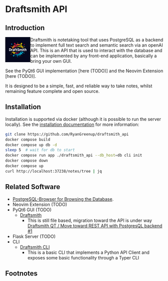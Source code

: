 # Draftsmith API

## Introduction

<p><img src="./assets/logo.png" style="float: left; width: 80px" /></p>



Draftsmith is notetaking tool that uses PostgreSQL as a backend to implement full text search and semantic search via an openAI API. This is an API that is used to interact with the database and can be implemented by any front-end application, basically a bring your own GUI.

See the PyQt6 GUI implementation [here (TODO)] and the Neovim Extension [here (TODO)].

It is designed to be a simple, fast, and reliable way to take notes, whilst remaining feature complete and open source.

## Installation

Installation is supported via docker (although it is possible to run the server locally). See the [installation documentation](https://ryangreenup.github.io/draftsmith_api/installation.html) for more information:


```sh
git clone https://github.com/RyanGreenup/draftsmith_api
docker compose build
docker compose up db -d
sleep 5  # wait for db to start
docker compose run app ./draftsmith_api --db_host=db cli init
docker compose down
docker compose up
curl http://localhost:37238/notes/tree | jq
```

## Related Software

- [PostgreSQL-Browser for Browsing the Database](https://github.com/RyanGreenup/PostgreSQL-Browser).
- Neovim Extension (TODO)
- PyQt6 GUI (TODO)
    - [Draftsmith](https://github.com/RyanGreenup/draftsmith_api)
        - This is still file based, migration toward the API is under way [Draftsmith QT /  Move toward REST API with PostgresQL backend #1 ](https://github.com/RyanGreenup/Draftsmith/issues/1)
- Flask Server (TODO)
- CLI
    - [Draftsmith CLI](https://github.com/RyanGreenup/draftsmith_cli)
        - This is a basic CLI that implements a Python API Client and exposes some basic functionality through a Typer CLI


## Footnotes

[^1729388462]: This has a mnemonic:


    | Letter | T9 |
    |--------|----|
    | d      | 3  |
    | r      | 7  |
    | a      | 2  |
    | f      | 3  |
    | t      | 8  |

